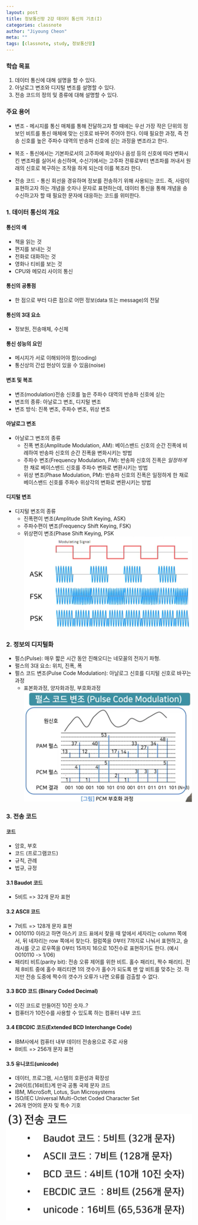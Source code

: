 ```yaml
---
layout: post
title: 정보통신망 2강 데이터 통신의 기초(I)
categories: classnote
author: "Jiyoung Cheon"
meta: ""
tags: [classnote, study, 정보통신망]
---
```


### 학습 목표

1. 데이터 통신에 대해 설명을 할 수 있다.
2. 아날로그 변조와 디지털 변조를 설명할 수 있다.
3. 전송 코드의 정의 및 종류에 대해 설명할 수 있다.


### 주요 용어

* 변조 - 메시지를 통신 매체를 통해 전달하고자 할 때에는 우선 가장 작은 단위의 정보인 비트를 통신 매체에 맞는 신호로 바꾸어 주어야 한다. 이때 필요한 과정, 즉 전송 신호를 높은 주파수 대역의 반송파 신호에 싣는 과정을 변조라고 한다.

* 복조 - 통신에서는 기본파로서의 고주파에 화상이나 음성 등의 신호에 따라 변화시킨 변조파를 실어서 송신하며, 수신기에서는 고주파 전류로부터 변조파를 꺼내서 원래의 신호로 복구하는 조작을 하게 되는데 이를 복조라 한다.

* 전송 코드 - 통신 회선을 경유하며 정보를 전송하기 위해 사용되는 코드. 즉, 사람이 표현하고자 하는 개념을 숫자나 문자로 표현하는데, 데이터 통신을 통해 개념을 송수신하고자 할 때 필요한 문자에 대응하는 코드를 위미한다.

### 1. 데이터 통신의 개요
#### 통신의 예
* 책을 읽는 것
* 편지를 보내는 것
* 전화로 대화하는 것
* 영화나 티비를 보는 것
* CPU와 메모리 사이의 통신

#### 통신의 공통점
* 한 점으로 부터 다른 점으로 어떤 정보(data 또는 message)의 전달

#### 통신의 3대 요소
* 정보원, 전송매체, 수신체

#### 통신 성능의 요인
* 메시지가 서로 이해되어야 함(coding)
* 통신상의 간섭 현상이 있을 수 있음(noise)

#### 변조 및 복조
* 변조(modulation)전송 신호를 높은 주파수 대역의 반송파 신호에 싣는
* 변조의 종류: 아날로그 변조, 디지털 변조
* 변조 방식: 진폭 변조, 주파수 변조, 위상 변조

#### 아날로그 변조
* 아날로그 변조의 종류
  * 진폭 변조(Amplitude Modulation, AM): 베이스밴드 신호의 순간 진폭에 비례하여 반송파 신호의 순간 진폭을 변화시키는 방법
  * 주파수 변조(Frequency Modulation, FM): 반송파 신호의 진폭은 *일정하게* 한 채로 베이스밴드 신호를 주파수 변화로 변환시키는 방법
  * 위상 변조(Phase Modulation, PM): 반송파 신호의 진폭은 일정하게 한 채로 베이스밴드 신호를 주파수 위상각의 변화로 변환시키는 방법

#### 디지털 변조
* 디지털 변조의 종류
  * 진폭편이 변조(Amplitude Shift Keying, ASK)
  * 주파수편이 변조(Frequency Shift Keying, FSK)
  * 위상편이 변조(Phase Shift Keying, PSK
![digitalmodulation.png](/assets/images/digitalmodulation.png)

### 2. 정보의 디지털화
* 펄스(Pulse): 매우 짧은 시간 동안 진해오디는 네모꼴의 전자기 파형.
* 펄스의 3대 요소: 위치, 진폭, 폭
* 펄스 코드 변조(Pulse Code Modulation): 아날로그 신호를 디지털 신호로 바꾸는 과정
  * 표본화과정, 양자화과정, 부호화과정
![pulsecodemodulation.png](/assets/images/pulsecodemodulation.png)

### 3. 전송 코드
#### 코드
* 암호, 부호
* 코드 (프로그램코드)
* 규칙, 관례
* 법규, 규정
#### 3.1 Baudot 코드
* 5비트 => 32개 문자 표현
#### 3.2 ASCII 코드
* 7비트 => 128개 문자 표현
* 0010110 이라고 하면 아스키 코드 표에서 찾을 때 앞에서 세자리는 column 쪽에서, 뒤 네자리는 row 쪽에서 찾는다. 컬럼쪽을 0부터 7까지로 나눠서 표현하고, 슬래시를 긋고 로우쪽을 0부터 15까지 16으로 10진수로 표현하기도 한다. (예시 0010110 -> 1/06)
* 패리티 비트(parity bit): 전송 오류 제어를 위한 비트. 홀수 패리티, 짝수 패리티. 전체 8비트 중에 홀수 패리티면 1의 갯수가 홀수가 되도록 맨 앞 비트를 맞추는 것. 하지만 전송 도중에 짝수의 갯수가 오류가 나면 오류를 검출할 수 없다.
#### 3.3 BCD 코드 (Binary Coded Decimal)
* 이진 코드로 만들어진 10진 숫자..?
* 컴퓨터가 10진수를 사용할 수 있도록 하는 컴퓨터 내부 코드   
#### 3.4 EBCDIC 코드(Extended BCD Interchange Code)
* IBM사에서 컴퓨터 내부 데이터 전송용으로 주로 사용
* 8비트 => 256개 문자 표현
#### 3.5 유니코드(unicode)
* 데이터, 프로그램, 시스템의 호환성과 확장성
* 2바이트(16비트)계 만국 공통 국제 문자 코드
* IBM, MicroSoft, Lotus, Sun Microsystems
* ISO/IEC Universal Multi-Octet Coded Character Set
* 26개 언어의 문자 및 특수 기호

![codetypes.png](/assets/images/codetypes.png)
